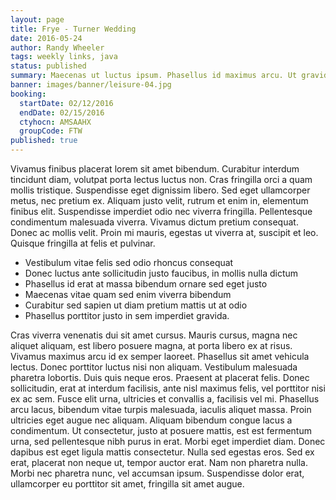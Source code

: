 ```yaml
---
layout: page
title: Frye - Turner Wedding
date: 2016-05-24
author: Randy Wheeler
tags: weekly links, java
status: published
summary: Maecenas ut luctus ipsum. Phasellus id maximus arcu. Ut gravida.
banner: images/banner/leisure-04.jpg
booking:
  startDate: 02/12/2016
  endDate: 02/15/2016
  ctyhocn: AMSAAHX
  groupCode: FTW
published: true
---
```

Vivamus finibus placerat lorem sit amet bibendum. Curabitur interdum tincidunt diam, volutpat porta lectus luctus non. Cras fringilla orci a quam mollis tristique. Suspendisse eget dignissim libero. Sed eget ullamcorper metus, nec pretium ex. Aliquam justo velit, rutrum et enim in, elementum finibus elit. Suspendisse imperdiet odio nec viverra fringilla. Pellentesque condimentum malesuada viverra. Vivamus dictum pretium consequat. Donec ac mollis velit. Proin mi mauris, egestas ut viverra at, suscipit et leo. Quisque fringilla at felis et pulvinar.

* Vestibulum vitae felis sed odio rhoncus consequat
* Donec luctus ante sollicitudin justo faucibus, in mollis nulla dictum
* Phasellus id erat at massa bibendum ornare sed eget justo
* Maecenas vitae quam sed enim viverra bibendum
* Curabitur sed sapien ut diam pretium mattis ut at odio
* Phasellus porttitor justo in sem imperdiet gravida.

Cras viverra venenatis dui sit amet cursus. Mauris cursus, magna nec aliquet aliquam, est libero posuere magna, at porta libero ex at risus. Vivamus maximus arcu id ex semper laoreet. Phasellus sit amet vehicula lectus. Donec porttitor luctus nisi non aliquam. Vestibulum malesuada pharetra lobortis. Duis quis neque eros. Praesent at placerat felis. Donec sollicitudin, erat at interdum facilisis, ante nisl maximus felis, vel porttitor nisi ex ac sem. Fusce elit urna, ultricies et convallis a, facilisis vel mi. Phasellus arcu lacus, bibendum vitae turpis malesuada, iaculis aliquet massa. Proin ultricies eget augue nec aliquam. Aliquam bibendum congue lacus a condimentum. Ut consectetur, justo at posuere mattis, est est fermentum urna, sed pellentesque nibh purus in erat.
Morbi eget imperdiet diam. Donec dapibus est eget ligula mattis consectetur. Nulla sed egestas eros. Sed ex erat, placerat non neque ut, tempor auctor erat. Nam non pharetra nulla. Morbi nec pharetra nunc, vel accumsan ipsum. Suspendisse dolor erat, ullamcorper eu porttitor sit amet, fringilla sit amet augue.
